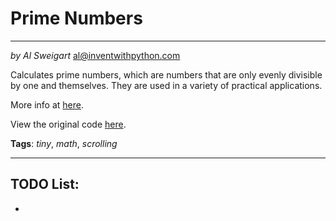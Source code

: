 # Prime Numbers
___
_by Al Sweigart_ [al@inventwithpython.com](mailto:al@inventwithpython.com)

Calculates prime numbers, which are numbers that are only evenly
divisible by one and themselves. They are used in a variety of practical
applications.

More info at [here](https://en.wikipedia.org/wiki/Prime_number).

View the original code [here](https://nostarch.com/big-book-small-python-projects).

**Tags**: _tiny_, _math_, _scrolling_

___

## TODO List:

*